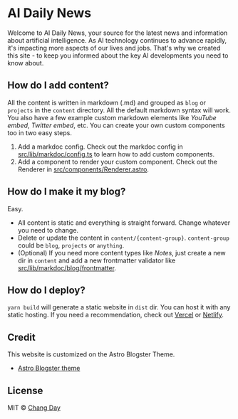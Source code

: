 # AI Daily News

Welcome to AI Daily News, your source for the latest news and information about artificial intelligence. As AI technology continues to advance rapidly, it's impacting more aspects of our lives and jobs. That's why we created this site - to keep you informed about the key AI developments you need to know about.

## How do I add content?

All the content is written in markdown (.md) and grouped as `blog` or `projects` in the `content` directory. All the default markdown syntax will work. You also have a few example custom markdown elements like _YouTube embed_, _Twitter embed_, etc. You can create your own custom components too in two easy steps.

1. Add a markdoc config. Check out the markdoc config in [src/lib/markdoc/config.ts](src/lib/markdoc/config.ts) to learn how to add custom components.
2. Add a component to render your custom component. Check out the Renderer in [src/components/Renderer.astro](src/components/Renderer.astro).

## How do I make it my blog?

Easy.

- All content is static and everything is straight forward. Change whatever you need to change.
- Delete or update the content in `content/{content-group}`. `content-group` could be `blog`, `projects` or `anything`.
- (Optional) If you need more content types like _Notes_, just create a new dir in `content` and add a new frontmatter validator like [src/lib/markdoc/blog/frontmatter](src/lib/markdoc/blog/frontmatter).

## How do I deploy?

`yarn build` will generate a static website in `dist` dir. You can host it with any static hosting. If you need a recommendation, check out [Vercel](https://vercel.com/) or [Netlify](https://www.netlify.com/).

## Credit

This website is customized on the Astro Blogster Theme.

- [Astro Blogster theme](https://github.com/flexdinesh/blogster)

## License

MIT © [Chang Day](https://github.com/changday)
